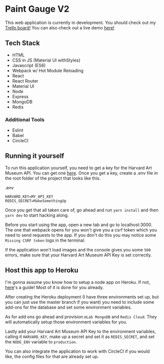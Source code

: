 # Paint Gauge V2

This web application is currently in development. You should check out my [Trello board!](https://trello.com/b/FbFPRK2J/paintgauge "Paint Gauge Trello Board") You can also check out a live demo [here!](https://paint-gauge-v2.herokuapp.com/ "Paint Gauge Live Demo")

## Tech Stack

- HTML
- CSS in JS (Material UI withStyles)
- Javascript (ES6)
- Webpack w/ Hot Module Reloading
- React
- React Router
- Material UI
- Node
- Express
- MongoDB
- Redis

### Additional Tools

- Eslint
- Babel
- CircleCI

## Running it yourself

To run this application yourself, you need to get a key for the Harvard Art Museum API. You can get one [here](https://www.harvardartmuseums.org/collections/api "API | Harvard Art Museums"). Once you get a key, create a .env file in the root folder of the project that looks like this.

.env
```
HARVARD_KEY=MY_API_KEY
REDIS_SECRET=MakeSomethingUp
```

Once you get that all taken care of, go ahead and run `yarn install` and then `yarn dev` to start hacking along. 


Before you start using the app, open a new tab and go to localhost:3000. The one that webpack opens for you won't give you a csrf token which you need to send requests to the app. If you don't do this you may notice some `Missing CSRF token` logs in the terminal.

If the application won't load images and the console gives you some `500` errors, make sure that your Harvard Art Museum API Key is set correctly. 

## Host this app to Heroku

I'm gonna assume you know how to setup a node app on Heroku. If not, [here](https://devcenter.heroku.com/articles/deploying-nodejs "Deploying Node.js Apps on Heroku")'s a guide! Most of it is done for you already.

After creating the Heroku deployment (I have three environments set up, but you can just use the master branch if you want) you need to include some add-ons for the database and set some environment variables.

As for add ons go ahead and provision `mLab MongoDB` and `Redis Cloud`. They will automatically setup those environment variables for you. 

Lastly add your Harvard Art Museum API Key  to the environment variables, calling it `HARVARD_KEY`, make up a secret and set it as `REDIS_SECRET`, and set the `NODE_ENV` variable to `production`. 

You can also integrate the application to work with CircleCI if you would like, the config files for that are already set up. 
